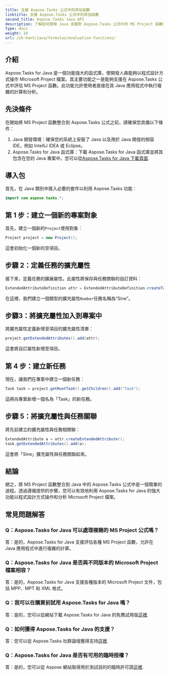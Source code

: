 ```yaml
---
title: 支援 Aspose.Tasks 公式中的評估函數
linktitle: 支援 Aspose.Tasks 公式中的評估函數
second_title: Aspose.Tasks Java API
description: 了解如何使用 Java 支援對 Aspose.Tasks 公式中的 MS Project 函數求值。使用 Aspose.Tasks 提高您的工作效率。
type: docs
weight: 10
url: /zh-hant/java/formulas/evaluation-functions/
---
```


## 介紹
Aspose.Tasks for Java 是一個功能強大的函式庫，使開發人員能夠以程式設計方式操作 Microsoft Project 檔案。其主要功能之一是能夠支援在 Aspose.Tasks 公式中評估 MS Project 函數。此功能允許使用者直接在其 Java 應用程式中執行複雜的計算和分析。
## 先決條件
在開始將 MS Project 函數整合到 Aspose.Tasks 公式之前，請確保您具備以下條件：
1. Java 開發環境：確保您的系統上安裝了 Java 以及用於 Java 開發的相容 IDE，例如 IntelliJ IDEA 或 Eclipse。
2.  Aspose.Tasks for Java 函式庫：下載 Aspose.Tasks for Java 函式庫並將其包含在您的 Java 專案中。您可以從[Aspose.Tasks for Java 下載頁面](https://releases.aspose.com/tasks/java/).
## 導入包
首先，在 Java 類別中匯入必要的套件以利用 Aspose.Tasks 功能：
```java
import com.aspose.tasks.*;
```

## 第 1 步：建立一個新的專案對象
首先，建立一個新的`Project`使用對象：
```java
Project project = new Project();
```
這會初始化一個新的空項目。
## 步驟 2：定義任務的擴充屬性
接下來，定義任務的擴展屬性。此屬性將保存與任務關聯的自訂資料：
```java
ExtendedAttributeDefinition attr = ExtendedAttributeDefinition.createTaskDefinition(CustomFieldType.Number, ExtendedAttributeTask.Number1, "Sine");
```
在這裡，我們建立一個類型的擴充屬性`Number`任務名稱為“Sine”。
## 步驟3：將擴充屬性加入到專案中
將擴充屬性定義新增至項目的擴充屬性清單：
```java
project.getExtendedAttributes().add(attr);
```
這會將自訂屬性新增至項目。
## 第 4 步：建立新任務
現在，讓我們在專案中建立一個新任務：
```java
Task task = project.getRootTask().getChildren().add("Task");
```
這將向專案新增一個名為「Task」的新任務。
## 步驟 5：將擴充屬性與任務關聯
將先前建立的擴充屬性與任務相關聯：
```java
ExtendedAttribute a = attr.createExtendedAttribute();
task.getExtendedAttributes().add(a);
```
這會將「Sine」擴充屬性與任務關聯起來。

## 結論
總之，將 MS Project 函數整合到 Java 中的 Aspose.Tasks 公式中是一個簡單的過程。透過遵循提供的步驟，您可以有效地利用 Aspose.Tasks for Java 的強大功能以程式設計方式操作和分析 Microsoft Project 檔案。
## 常見問題解答
### Q：Aspose.Tasks for Java 可以處理複雜的 MS Project 公式嗎？
答：是的，Aspose.Tasks for Java 支援評估各種 MS Project 函數，允許在 Java 應用程式中進行複雜的計算。
### Q：Aspose.Tasks for Java 是否與不同版本的 Microsoft Project 檔案相容？
答：是的，Aspose.Tasks for Java 支援各種版本的 Microsoft Project 文件，包括 MPP、MPT 和 XML 格式。
### Q：我可以在購買前試用 Aspose.Tasks for Java 嗎？
答：是的，您可以從網站下載 Aspose.Tasks for Java 的免費試用版[這裡](https://purchase.aspose.com/buy).
### Q：如何獲得 Aspose.Tasks for Java 的支援？
答：您可以從 Aspose.Tasks 社群論壇獲得支持[這裡](https://forum.aspose.com/c/tasks/15).
### Q：Aspose.Tasks for Java 是否有可用的臨時授權？
答：是的，您可以從 Aspose 網站取得用於測試目的的臨時許可證[這裡](https://purchase.aspose.com/temporary-license/).